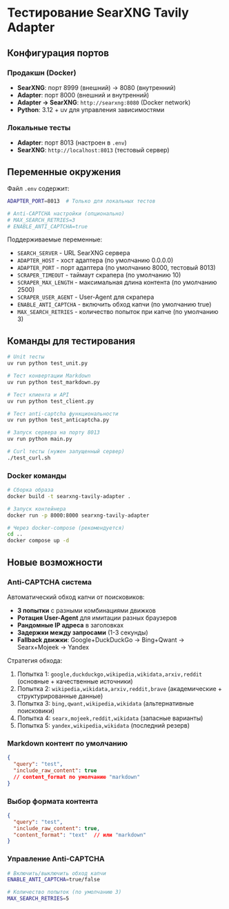 # Тестирование SearXNG Tavily Adapter

## Конфигурация портов

### Продакшн (Docker)
- **SearXNG**: порт 8999 (внешний) → 8080 (внутренний)
- **Adapter**: порт 8000 (внешний и внутренний)
- **Adapter → SearXNG**: `http://searxng:8080` (Docker network)
- **Python**: 3.12 + uv для управления зависимостями

### Локальные тесты
- **Adapter**: порт 8013 (настроен в `.env`)
- **SearXNG**: `http://localhost:8013` (тестовый сервер)

## Переменные окружения

Файл `.env` содержит:
```bash
ADAPTER_PORT=8013  # Только для локальных тестов

# Anti-CAPTCHA настройки (опционально)
# MAX_SEARCH_RETRIES=3
# ENABLE_ANTI_CAPTCHA=true
```

Поддерживаемые переменные:
- `SEARCH_SERVER` - URL SearXNG сервера
- `ADAPTER_HOST` - хост адаптера (по умолчанию 0.0.0.0)
- `ADAPTER_PORT` - порт адаптера (по умолчанию 8000, тестовый 8013)
- `SCRAPER_TIMEOUT` - таймаут скрапера (по умолчанию 10)
- `SCRAPER_MAX_LENGTH` - максимальная длина контента (по умолчанию 2500)
- `SCRAPER_USER_AGENT` - User-Agent для скрапера
- `ENABLE_ANTI_CAPTCHA` - включить обход капчи (по умолчанию true)
- `MAX_SEARCH_RETRIES` - количество попыток при капче (по умолчанию 3)

## Команды для тестирования

```bash
# Unit тесты
uv run python test_unit.py

# Тест конвертации Markdown
uv run python test_markdown.py

# Тест клиента и API
uv run python test_client.py

# Тест anti-captcha функциональности
uv run python test_anticaptcha.py

# Запуск сервера на порту 8013
uv run python main.py

# Curl тесты (нужен запущенный сервер)
./test_curl.sh
```

### Docker команды
```bash
# Сборка образа
docker build -t searxng-tavily-adapter .

# Запуск контейнера
docker run -p 8000:8000 searxng-tavily-adapter

# Через docker-compose (рекомендуется)
cd ..
docker compose up -d
```

## Новые возможности

### Anti-CAPTCHA система
Автоматический обход капчи от поисковиков:
- **3 попытки** с разными комбинациями движков
- **Ротация User-Agent** для имитации разных браузеров
- **Рандомные IP адреса** в заголовках 
- **Задержки между запросами** (1-3 секунды)
- **Fallback движки**: Google+DuckDuckGo → Bing+Qwant → Searx+Mojeek → Yandex

Стратегия обхода:
1. Попытка 1: `google,duckduckgo,wikipedia,wikidata,arxiv,reddit` (основные + качественные источники)
2. Попытка 2: `wikipedia,wikidata,arxiv,reddit,brave` (академические + структурированные данные)
3. Попытка 3: `bing,qwant,wikipedia,wikidata` (альтернативные поисковики)
4. Попытка 4: `searx,mojeek,reddit,wikidata` (запасные варианты)
5. Попытка 5: `yandex,wikipedia,wikidata` (последний резерв)

### Markdown контент по умолчанию
```json
{
  "query": "test",
  "include_raw_content": true
  // content_format по умолчанию "markdown"
}
```

### Выбор формата контента
```json
{
  "query": "test", 
  "include_raw_content": true,
  "content_format": "text"  // или "markdown"
}
```

### Управление Anti-CAPTCHA
```bash
# Включить/выключить обход капчи
ENABLE_ANTI_CAPTCHA=true/false

# Количество попыток (по умолчанию 3)
MAX_SEARCH_RETRIES=5
```